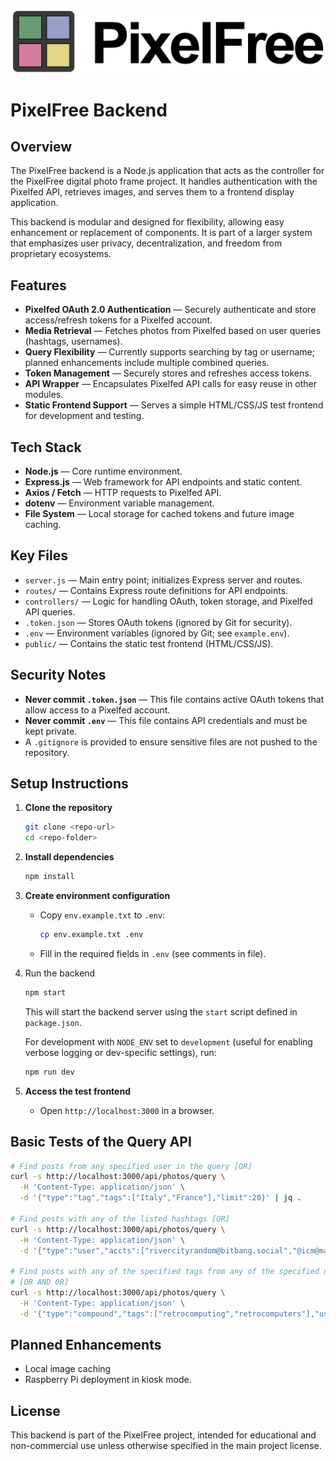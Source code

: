 ![PixelFree Dark](public/PixelFreeDark.png)

# PixelFree Backend

## Overview
The PixelFree backend is a Node.js application that acts as the controller for the PixelFree digital photo frame project. It handles authentication with the Pixelfed API, retrieves images, and serves them to a frontend display application.

This backend is modular and designed for flexibility, allowing easy enhancement or replacement of components. It is part of a larger system that emphasizes user privacy, decentralization, and freedom from proprietary ecosystems.

## Features
- **Pixelfed OAuth 2.0 Authentication** — Securely authenticate and store access/refresh tokens for a Pixelfed account.
- **Media Retrieval** — Fetches photos from Pixelfed based on user queries (hashtags, usernames).
- **Query Flexibility** — Currently supports searching by tag or username; planned enhancements include multiple combined queries.
- **Token Management** — Securely stores and refreshes access tokens.
- **API Wrapper** — Encapsulates Pixelfed API calls for easy reuse in other modules.
- **Static Frontend Support** — Serves a simple HTML/CSS/JS test frontend for development and testing.

## Tech Stack
- **Node.js** — Core runtime environment.
- **Express.js** — Web framework for API endpoints and static content.
- **Axios / Fetch** — HTTP requests to Pixelfed API.
- **dotenv** — Environment variable management.
- **File System** — Local storage for cached tokens and future image caching.

## Key Files
- `server.js` — Main entry point; initializes Express server and routes.
- `routes/` — Contains Express route definitions for API endpoints.
- `controllers/` — Logic for handling OAuth, token storage, and Pixelfed API queries.
- `.token.json` — Stores OAuth tokens (ignored by Git for security).
- `.env` — Environment variables (ignored by Git; see `example.env`).
- `public/` — Contains the static test frontend (HTML/CSS/JS).

## Security Notes
- **Never commit `.token.json`** — This file contains active OAuth tokens that allow access to a Pixelfed account.
- **Never commit `.env`** — This file contains API credentials and must be kept private.
- A `.gitignore` is provided to ensure sensitive files are not pushed to the repository.

## Setup Instructions
1. **Clone the repository**
   ```bash
   git clone <repo-url>
   cd <repo-folder>
   ```

2. **Install dependencies**
   ```bash
   npm install
   ```

3. **Create environment configuration**
   - Copy `env.example.txt` to `.env`:
     ```bash
     cp env.example.txt .env
     ```
   - Fill in the required fields in `.env` (see comments in file).

4. Run the backend

    ```bash
    npm start
    ```
    This will start the backend server using the `start` script defined in `package.json`.

    For development with `NODE_ENV` set to `development` (useful for enabling verbose logging or dev-specific settings), run:

    ```bash
    npm run dev
    ```

5. **Access the test frontend**
   - Open `http://localhost:3000` in a browser.

## Basic Tests of the Query API

``` bash
# Find posts from any specified user in the query [OR]
curl -s http://localhost:3000/api/photos/query \
  -H 'Content-Type: application/json' \
  -d '{"type":"tag","tags":["Italy","France"],"limit":20}' | jq .

# Find posts with any of the listed hashtags [OR]
curl -s http://localhost:3000/api/photos/query \
  -H 'Content-Type: application/json' \
  -d '{"type":"user","accts":["rivercityrandom@bitbang.social","@icm@mastodon.sdf.org"],"limit":20}' | jq .

# Find posts with any of the specified tags from any of the specified users
# [OR AND OR]
curl -s http://localhost:3000/api/photos/query \
  -H 'Content-Type: application/json' \
  -d '{"type":"compound","tags":["retrocomputing","retrocomputers"],"users":{"accts":["@rivercityrandom@bitbang.social","@icm@mastodon.sdf.org"]},"limit":20}' | jq .
```

## Planned Enhancements
- Local image caching
- Raspberry Pi deployment in kiosk mode.

## License
This backend is part of the PixelFree project, intended for educational and non-commercial use unless otherwise specified in the main project license.
